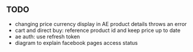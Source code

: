 ## TODO

- changing price currency display in AE product details throws an error
- cart and direct buy: reference product id and keep price up to date
- ae auth: use refresh token
- diagram to explain facebook pages access status
